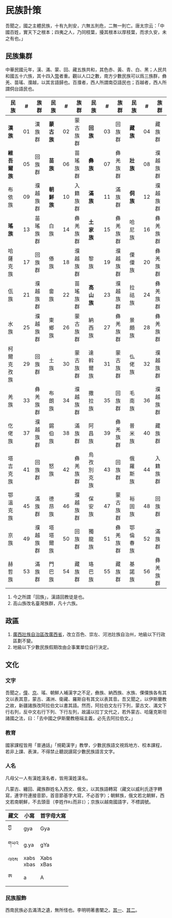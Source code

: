 # 民族計策
吾聞之，國之主體民族，十有九則安，六無五則危，二無一則亡。唐太宗云：「中國百姓，實天下之根本；四夷之人，乃同枝葉，擾其根本以厚枝葉，而求久安，未之有也。」

## 民族集群
中華民國元年，漢、滿、蒙、回、藏五族共和，其色赤、黃、青、白、黑；人民共和國五十六族，其十四入[幣](https://baike.baidu.com/item/第四套人民幣)者重。觀以人口之數，南方少數民族可以爲三族群，彝羌、苗瑤、濮越，以其言語歸也。百濮者，西人所謂南亞語民也；百越者，西人所謂侗台語民也。

|民族|#|族群|民族|#|族群|民族|#|族群|民族|#|族群
|-|-|-|-|-|-|-|-|-|-|-|-
|**漢族**|01|漢族群|**蒙古族**|02|蒙古族群|**回族**|03|回族群|**藏族**|04|藏族群
|**維吾爾族**|05|回族群|**苗族**|06|苗瑤族群|**彝族**|07|彝羌族群|**壯族**|08|濮越族群
|布依族|09|濮越族群|**朝鮮族**|10|入籍族群|**滿族**|11|滿族群|**侗族**|12|濮越族群
|**瑤族**|13|苗瑤族群|白族|14|彝羌族群|**土家族**|15|彝羌族群|哈尼族|16|彝羌族群
|哈薩克族|17|回族群|傣族|18|濮越族群|黎族|19|濮越族群|傈僳族|20|彝羌族群
|佤族|21|濮越族群|畲族|22|苗瑤族群|**高山族**|23|濮越族群|拉祜族|24|彝羌族群
|水族|25|濮越族群|東鄉族|26|蒙古族群|納西族|27|彝羌族群|景頗族|28|彝羌族群
|柯爾克孜族|29|回族群|土族|30|蒙古族群|達斡爾族|31|蒙古族群|仫佬族|32|濮越族群
|羌族|33|彝羌族群|布朗族|34|濮越族群|撒拉族|35|回族群|毛南族|36|濮越族群
|仡佬族|37|濮越族群|錫伯族|38|滿族群|阿昌族|39|彝羌族群|普米族|40|藏族群
|塔吉克族|41|回族群|怒族|42|彝羌族群|烏孜別克族|43|回族群|俄羅斯族|44|入籍族群
|鄂溫克族|45|滿族群|德昂族|46|濮越族群|保安族|47|蒙古族群|裕固族|48|回族群
|京族|49|濮越族群|塔塔爾族|50|回族群|獨龍族|51|彝羌族群|鄂倫春族|52|滿族群
|赫哲族|53|滿族群|門巴族|54|藏族群|珞巴族|55|藏族群|基諾族|56|彝羌族群

1. 今之所謂「回族」，漢語回教徒是也。
2. 高山族改名臺灣族群，凡十六族。

## 政區
1. [廣西壯族自治區改廣西省](https://jinnalai.com/jingyan/305429.html)，改立百色、崇左、河池壯族自治州，地級以下行政區劃不變。
2. 地級以下少數民族假期改由企事業單位自行決定。

## 文化
### 文字
吾聞之，[僮](https://baike.baidu.com/item/方塊壯字)、[京](https://baike.baidu.com/item/喃字)、瑤、朝鮮人補漢字之不足，彝族、納西族、水族、傈僳族各有其文以表其意，蒙古、滿洲、衛藏、羅斯自有其文以表其音。吾又聞之，以伊斯蘭教之故，新疆諸族改阿拉伯文以書其語。然而，阿拉伯文左行下列，蒙古文、滿文下行右列，反中文右行下列、下行左列，故議以拉丁文代之，若外蒙古、哈薩克斯坦諸國之法，曰：「去中國之伊斯蘭教極端主義，必先去阿拉伯文。」

### 教育
國家課程皆用「普通話」「規範漢字」教學，少數民族語文視爲地方、校本課程，若非上課、表演，不得禁止聽説讀寫少數民族語言文字。

### 人名
凡母父一人有漢姓漢名者，皆用漢姓漢名。

凡蒙古、纏回、藏族群姓名入西文、俄文，以其族語轉寫（藏文以威利氏逐字轉寫，連字符連接音節，首音節基字大寫，不必首字）；朝鮮族，俄文若北朝鮮，西文若南朝鮮，不去頭音（李姓作`Ri`而非`I`）；京族以越南國語字，不標調號。

|藏文|小寫|首字母大寫
|-|-|-
|གྱ|gya|Gya
|གཡའ|g.ya|gYa
|འབས|xabs<br>xbas|Xabs<br>xBas
|ཨ|a|A

### 民族服飾
西南民族必去滿清之遺，無所怪也。李明明著書闡之。[其一](https://zhuanlan.zhihu.com/p/1902886615354970764)、[其二](https://zhuanlan.zhihu.com/p/1902894391422596232)。
